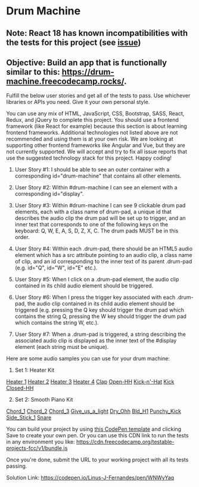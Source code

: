 # Drum Machine

## Note: React 18 has known incompatibilities with the tests for this project (see [issue](https://github.com/freeCodeCamp/freeCodeCamp/issues/45922))

## Objective: Build an app that is functionally similar to this: <https://drum-machine.freecodecamp.rocks/>.

Fulfill the below user stories and get all of the tests to pass. Use whichever libraries or APIs you need. Give it your own personal style.

You can use any mix of HTML, JavaScript, CSS, Bootstrap, SASS, React, Redux, and jQuery to complete this project. You should use a frontend framework (like React for example) because this section is about learning frontend frameworks. Additional technologies not listed above are not recommended and using them is at your own risk. We are looking at supporting other frontend frameworks like Angular and Vue, but they are not currently supported. We will accept and try to fix all issue reports that use the suggested technology stack for this project. Happy coding!

1. User Story #1: I should be able to see an outer container with a corresponding id="drum-machine" that contains all other elements.

2. User Story #2: Within #drum-machine I can see an element with a corresponding id="display".

3. User Story #3: Within #drum-machine I can see 9 clickable drum pad elements, each with a class name of drum-pad, a unique id that describes the audio clip the drum pad will be set up to trigger, and an inner text that corresponds to one of the following keys on the keyboard: Q, W, E, A, S, D, Z, X, C. The drum pads MUST be in this order.

4. User Story #4: Within each .drum-pad, there should be an HTML5 audio element which has a src attribute pointing to an audio clip, a class name of clip, and an id corresponding to the inner text of its parent .drum-pad (e.g. id="Q", id="W", id="E" etc.).

5. User Story #5: When I click on a .drum-pad element, the audio clip contained in its child audio element should be triggered.

6. User Story #6: When I press the trigger key associated with each .drum-pad, the audio clip contained in its child audio element should be triggered (e.g. pressing the Q key should trigger the drum pad which contains the string Q, pressing the W key should trigger the drum pad which contains the string W, etc.).

7. User Story #7: When a .drum-pad is triggered, a string describing the associated audio clip is displayed as the inner text of the #display element (each string must be unique).

Here are some audio samples you can use for your drum machine:

1. Set 1: Heater Kit

[Heater 1](https://s3.amazonaws.com/freecodecamp/drums/Heater-1.mp3)
[Heater 2](https://s3.amazonaws.com/freecodecamp/drums/Heater-2.mp3)
[Heater 3](https://s3.amazonaws.com/freecodecamp/drums/Heater-3.mp3)
[Heater 4](https://s3.amazonaws.com/freecodecamp/drums/Heater-4_1.mp3)
[Clap](https://s3.amazonaws.com/freecodecamp/drums/Heater-6.mp3)
[Open-HH](https://s3.amazonaws.com/freecodecamp/drums/Dsc_Oh.mp3)
[Kick-n'-Hat](https://s3.amazonaws.com/freecodecamp/drums/Kick_n_Hat.mp3)
[Kick](https://s3.amazonaws.com/freecodecamp/drums/RP4_KICK_1.mp3)
[Closed-HH](https://s3.amazonaws.com/freecodecamp/drums/Cev_H2.mp3)

2. Set 2: Smooth Piano Kit

[Chord_1](https://s3.amazonaws.com/freecodecamp/drums/Chord_1.mp3)
[Chord_2](https://s3.amazonaws.com/freecodecamp/drums/Chord_2.mp3)
[Chord_3](https://s3.amazonaws.com/freecodecamp/drums/Chord_3.mp3)
[Give_us_a_light](https://s3.amazonaws.com/freecodecamp/drums/Give_us_a_light.mp3)
[Dry_Ohh](https://s3.amazonaws.com/freecodecamp/drums/Dry_Ohh.mp3)
[Bld_H1](https://s3.amazonaws.com/freecodecamp/drums/Bld_H1.mp3)
[Punchy_Kick](https://s3.amazonaws.com/freecodecamp/drums/punchy_kick_1.mp3)
[Side_Stick_1](https://s3.amazonaws.com/freecodecamp/drums/side_stick_1.mp3)
[Snare](https://s3.amazonaws.com/freecodecamp/drums/Brk_Snr.mp3)

You can build your project by using [this CodePen template](https://codepen.io/pen?template=MJjpwO) and clicking Save to create your own pen. Or you can use this CDN link to run the tests in any environment you like: <https://cdn.freecodecamp.org/testable-projects-fcc/v1/bundle.js>

Once you're done, submit the URL to your working project with all its tests passing.

Solution Link: <https://codepen.io/Linus-J-Fernandes/pen/WNWyYaq>
